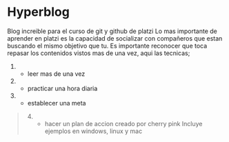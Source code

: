 # Hyperblog
Blog increible para el curso de git y github de platzi
Lo mas importante de aprender en platzi es la capacidad de socializar con compañeros que estan buscando el mismo objetivo que tu. Es importante reconocer que toca repasar los contenidos vistos mas de una vez, aqui las tecnicas;
1. - leer mas de una vez
2. - practicar una hora diaria
3. - establecer una meta
> 4. - hacer un plan de accion
creado por cherry pink
Incluye ejemplos en windows, linux y mac